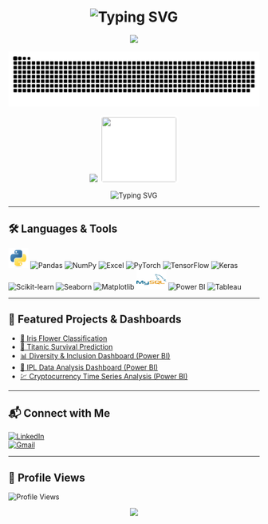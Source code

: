 <!-- 🌟 Ultra-Creative GitHub Profile Theme 🌟 -->

<!-- HEADER -->
<h1 align="center">
  <img src="https://readme-typing-svg.herokuapp.com?size=36&duration=3000&pause=1000&color=00F5D4&center=true&vCenter=true&width=600&lines=Hey%2C+I'm+Amar+👋;Data+Analyst+📊;ML+%26+AI+Enthusiast+🤖;Lifelong+Learner+📚" alt="Typing SVG" />
</h1>

<p align="center">
  <img src="https://capsule-render.vercel.app/api?type=waving&color=0:00E0FF,100:0077FF&height=120&section=header&text=🚀%20Welcome%20to%20My%20Profile!%20🚀&fontSize=30&fontColor=fff" />
</p>

<!-- CONTRIBUTION SNAKE -->
<p align="center">
  <img src="https://raw.githubusercontent.com/Platane/snk/output/github-contribution-grid-snake.svg" alt="snake-animation" />
</p>

<!-- SKILL ICONS -->
<p align="center">
  <img src="https://skillicons.dev/icons?i=python,sklearn,github,git,vscode,mysql,pytorch,tensorflow" />
  <img src="https://pandas.pydata.org/static/img/pandas_white.svg" width="150" height="130" style="background-color:white; border-radius:8px; padding:4px;" />
</p>


<!-- Typing animation (secondary intro) -->
<p align="center">
  <img src="https://readme-typing-svg.demolab.com?font=Fira+Code&size=22&pause=2000&color=FF6F00&center=true&vCenter=true&width=700&lines=Data+Analyst+%7C+ML+Enthusiast;Exploring+AI+and+Deep+Learning;Turning+Data+into+Actionable+Insights" alt="Typing SVG"/>
</p>

---

## 🛠 Languages & Tools  

<p align="left">
  <img src="https://raw.githubusercontent.com/devicons/devicon/master/icons/python/python-original.svg" alt="Python" width="40" height="40"/>  
  <img src="https://pandas.pydata.org/static/img/pandas_white.svg" alt="Pandas" width="80" height="40"/>  
  <img src="https://upload.wikimedia.org/wikipedia/commons/3/31/NumPy_logo_2020.svg" alt="NumPy" width="80" height="40"/>  
  <img src="https://upload.wikimedia.org/wikipedia/commons/0/0e/Microsoft_Excel_2013-2019_logo.svg" alt="Excel" width="40" height="40"/>  
  <img src="https://upload.wikimedia.org/wikipedia/commons/1/10/PyTorch_logo_icon.svg" alt="PyTorch" width="40" height="40"/>  
  <img src="https://upload.wikimedia.org/wikipedia/commons/2/2d/Tensorflow_logo.svg" alt="TensorFlow" width="40" height="40"/>  
  <img src="https://upload.wikimedia.org/wikipedia/commons/a/ae/Keras_logo.svg" alt="Keras" width="40" height="40"/>  
  <img src="https://upload.wikimedia.org/wikipedia/commons/0/05/Scikit_learn_logo_small.svg" alt="Scikit-learn" width="60" height="60"/>  
  <img src="https://seaborn.pydata.org/_static/logo-wide-lightbg.svg" alt="Seaborn" width="80" height="40"/>  
  <img src="https://upload.wikimedia.org/wikipedia/commons/8/84/Matplotlib_icon.svg" alt="Matplotlib" width="40" height="40"/>  
  <img src="https://raw.githubusercontent.com/devicons/devicon/master/icons/mysql/mysql-original-wordmark.svg" alt="MySQL" width="60" height="40"/>  
  <img src="https://upload.wikimedia.org/wikipedia/commons/c/cf/New_Power_BI_Logo.svg" alt="Power BI" width="40" height="40"/>   
  <img src="https://upload.wikimedia.org/wikipedia/commons/4/4b/Tableau_Logo.png" alt="Tableau" width="80" height="60"/>  
</p>

---

## 📌 Featured Projects & Dashboards  

- [🌼 Iris Flower Classification](https://github.com/amar4542/Iris-Dataset)  
- [🚢 Titanic Survival Prediction](https://github.com/amar4542/Titanic-Survival-Prediction)  
- [📊 Diversity & Inclusion Dashboard (Power BI)](https://github.com/amar4542/Diversity-Inclusion)  
- [🏏 IPL Data Analysis Dashboard (Power BI)](https://github.com/amar4542/IPL-Data-Analysis)  
- [💹 Cryptocurrency Time Series Analysis (Power BI)](https://github.com/amar4542/Time-series-analysis-with-cryptocurrency)  

---

## 📬 Connect with Me  

[![LinkedIn](https://img.shields.io/badge/-LinkedIn-blue?logo=linkedin&style=flat-square)](https://www.linkedin.com/in/m-amara-4542m/)  
[![Gmail](https://img.shields.io/badge/-Gmail-D14836?style=flat-square&logo=gmail&logoColor=white)](mailto:mangalaamara282@gmail.com)  

---

## 👀 Profile Views  
![Profile Views](https://komarev.com/ghpvc/?username=amar4542&label=Profile%20views&color=0e75b6&style=flat)

<!-- FOOTER -->
<p align="center">
  <img src="https://capsule-render.vercel.app/api?type=waving&color=0:00E0FF,100:0077FF&height=120&section=footer" />
</p>
